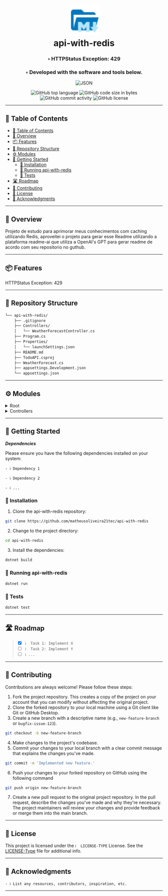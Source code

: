 ﻿<div align="center">
<h1 align="center">
<img src="https://raw.githubusercontent.com/PKief/vscode-material-icon-theme/ec559a9f6bfd399b82bb44393651661b08aaf7ba/icons/folder-markdown-open.svg" width="100" />
<br>api-with-redis
</h1>
<h3>◦ HTTPStatus Exception: 429</h3>
<h3>◦ Developed with the software and tools below.</h3>

<p align="center">
<img src="https://img.shields.io/badge/JSON-000000.svg?style&logo=JSON&logoColor=white" alt="JSON" />
</p>
<img src="https://img.shields.io/github/languages/top/matheusoliveira21tec/api-with-redis?style&color=5D6D7E" alt="GitHub top language" />
<img src="https://img.shields.io/github/languages/code-size/matheusoliveira21tec/api-with-redis?style&color=5D6D7E" alt="GitHub code size in bytes" />
<img src="https://img.shields.io/github/commit-activity/m/matheusoliveira21tec/api-with-redis?style&color=5D6D7E" alt="GitHub commit activity" />
<img src="https://img.shields.io/github/license/matheusoliveira21tec/api-with-redis?style&color=5D6D7E" alt="GitHub license" />
</div>

---

## 📖 Table of Contents
- [📖 Table of Contents](#-table-of-contents)
- [📍 Overview](#-overview)
- [📦 Features](#-features)
- [📂 Repository Structure](#-repository-structure)
- [⚙️ Modules](#modules)
- [🚀 Getting Started](#-getting-started)
    - [🔧 Installation](#-installation)
    - [🤖 Running api-with-redis](#-running-api-with-redis)
    - [🧪 Tests](#-tests)
- [🛣 Roadmap](#-roadmap)
- [🤝 Contributing](#-contributing)
- [📄 License](#-license)
- [👏 Acknowledgments](#-acknowledgments)

---


## 📍 Overview

Projeto de estudo para aprimorar meus conhecimentos com caching utilizando Redis, aproveitei o projeto para gerar esse Readme utilizando a plataforma readme-ai que utiliza a OpenAI's GPT para gerar readme de acordo com seu repositorio no guthub.

---

## 📦 Features

HTTPStatus Exception: 429

---


## 📂 Repository Structure

```sh
└── api-with-redis/
    ├── .gitignore
    ├── Controllers/
    │   └── WeatherForecastController.cs
    ├── Program.cs
    ├── Properties/
    │   └── launchSettings.json
    ├── README.md
    ├── TodoAPI.csproj
    ├── WeatherForecast.cs
    ├── appsettings.Development.json
    └── appsettings.json
```


---

## ⚙️ Modules

<details closed><summary>Root</summary>

| File                                                                                                      | Summary                                                                                                                                                                                                                                                                            |
| ---                                                                                                       | ---                                                                                                                                                                                                                                                                                |
| [Program.cs](https://github.com/matheusoliveira21tec/api-with-redis/blob/main/Program.cs)                 | HTTPStatus Exception: 429                                                                                                                                                                                                                                                          |
| [WeatherForecast.cs](https://github.com/matheusoliveira21tec/api-with-redis/blob/main/WeatherForecast.cs) | The code defines a WeatherForecast class with properties for date, temperature (in Celsius and Fahrenheit), and summary. The TemperatureF property converts the Celsius temperature to Fahrenheit using a formula.                                                                 |
| [TodoAPI.csproj](https://github.com/matheusoliveira21tec/api-with-redis/blob/main/TodoAPI.csproj)         | The given code is a project file for a.NET web application. It targets the net7.0 framework and enables nullable reference types and implicit usings. It includes package references for Microsoft.AspNetCore.OpenApi (version 7.0.11) and Swashbuckle.AspNetCore (version 6.5.0). |

</details>

<details closed><summary>Controllers</summary>

| File                                                                                                                                      | Summary                                                                                                                                                                                                                                                                                                         |
| ---                                                                                                                                       | ---                                                                                                                                                                                                                                                                                                             |
| [WeatherForecastController.cs](https://github.com/matheusoliveira21tec/api-with-redis/blob/main/Controllers/WeatherForecastController.cs) | The code provides the functionality to retrieve weather forecasts by generating a collection of random weather data using a specified set of temperature summaries. It uses the HTTP GET method to return an array of WeatherForecast objects, containing information about the date, temperature, and summary. |

</details>

---

## 🚀 Getting Started

***Dependencies***

Please ensure you have the following dependencies installed on your system:

`- ℹ️ Dependency 1`

`- ℹ️ Dependency 2`

`- ℹ️ ...`

### 🔧 Installation

1. Clone the api-with-redis repository:
```sh
git clone https://github.com/matheusoliveira21tec/api-with-redis
```

2. Change to the project directory:
```sh
cd api-with-redis
```

3. Install the dependencies:
```sh
dotnet build
```

### 🤖 Running api-with-redis

```sh
dotnet run
```

### 🧪 Tests
```sh
dotnet test
```

---


## 🛣 Roadmap

> - [X] `ℹ️  Task 1: Implement X`
> - [ ] `ℹ️  Task 2: Implement Y`
> - [ ] `ℹ️ ...`


---

## 🤝 Contributing

Contributions are always welcome! Please follow these steps:
1. Fork the project repository. This creates a copy of the project on your account that you can modify without affecting the original project.
2. Clone the forked repository to your local machine using a Git client like Git or GitHub Desktop.
3. Create a new branch with a descriptive name (e.g., `new-feature-branch` or `bugfix-issue-123`).
```sh
git checkout -b new-feature-branch
```
4. Make changes to the project's codebase.
5. Commit your changes to your local branch with a clear commit message that explains the changes you've made.
```sh
git commit -m 'Implemented new feature.'
```
6. Push your changes to your forked repository on GitHub using the following command
```sh
git push origin new-feature-branch
```
7. Create a new pull request to the original project repository. In the pull request, describe the changes you've made and why they're necessary.
The project maintainers will review your changes and provide feedback or merge them into the main branch.

---

## 📄 License

This project is licensed under the `ℹ️  LICENSE-TYPE` License. See the [LICENSE-Type](LICENSE) file for additional info.

---

## 👏 Acknowledgments

`- ℹ️ List any resources, contributors, inspiration, etc.`

---
